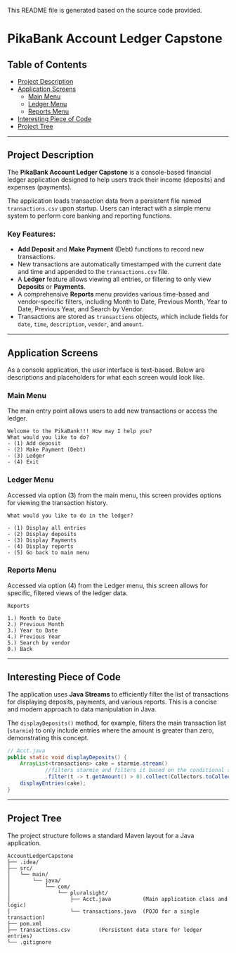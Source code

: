 This README file is generated based on the source code provided.

# PikaBank Account Ledger Capstone

## Table of Contents

  * [Project Description](#project-description)
  * [Application Screens](#application-screens)
      * [Main Menu](#main-menu)
      * [Ledger Menu](#ledger-menu)
      * [Reports Menu](#reports-menu)
  * [Interesting Piece of Code](#interesting-piece-of-code)
  * [Project Tree](#project-tree)

-----

## Project Description

The **PikaBank Account Ledger Capstone** is a console-based financial ledger application designed to help users track their income (deposits) and expenses (payments).

The application loads transaction data from a persistent file named `transactions.csv` upon startup. Users can interact with a simple menu system to perform core banking and reporting functions.

### Key Features:

  * **Add Deposit** and **Make Payment** (Debt) functions to record new transactions.
  * New transactions are automatically timestamped with the current date and time and appended to the `transactions.csv` file.
  * A **Ledger** feature allows viewing all entries, or filtering to only view **Deposits** or **Payments**.
  * A comprehensive **Reports** menu provides various time-based and vendor-specific filters, including Month to Date, Previous Month, Year to Date, Previous Year, and Search by Vendor.
  * Transactions are stored as `transactions` objects, which include fields for `date`, `time`, `description`, `vendor`, and `amount`.

-----

## Application Screens

As a console application, the user interface is text-based. Below are descriptions and placeholders for what each screen would look like.

### Main Menu

The main entry point allows users to add new transactions or access the ledger.

```
Welcome to the PikaBank!!! How may I help you? 
What would you like to do?
- (1) Add deposit 
- (2) Make Payment (Debt) 
- (3) Ledger
- (4) Exit 
```

### Ledger Menu

Accessed via option (3) from the main menu, this screen provides options for viewing the transaction history.

```
What would you like to do in the ledger?
                    
- (1) Display all entries
- (2) Display deposits
- (3) Display Payments 
- (4) Display reports 
- (5) Go back to main menu
```

### Reports Menu

Accessed via option (4) from the Ledger menu, this screen allows for specific, filtered views of the ledger data.

```
Reports
                    
1.) Month to Date
2.) Previous Month
3.) Year to Date
4.) Previous Year
5.) Search by vendor
0.) Back
```

-----

## Interesting Piece of Code

The application uses **Java Streams** to efficiently filter the list of transactions for displaying deposits, payments, and various reports. This is a concise and modern approach to data manipulation in Java.

The `displayDeposits()` method, for example, filters the main transaction list (`starmie`) to only include entries where the amount is greater than zero, demonstrating this concept.

```java
// Acct.java
public static void displayDeposits() {
    ArrayList<transactions> cake = starmie.stream()
            //filters starmie and filters it based on the conditional statement if its greater then 0
            .filter(t -> t.getAmount() > 0).collect(Collectors.toCollection(ArrayList::new)); // Only positive amounts
    displayEntries(cake);
}
```

-----

## Project Tree

The project structure follows a standard Maven layout for a Java application.

```
AccountLedgerCapstone
├── .idea/
├── src/
│   └── main/
│       └── java/
│           └── com/
│               └── pluralsight/
│                   ├── Acct.java          (Main application class and logic)
│                   └── transactions.java  (POJO for a single transaction)
├── pom.xml
├── transactions.csv         (Persistent data store for ledger entries)
└── .gitignore
```
